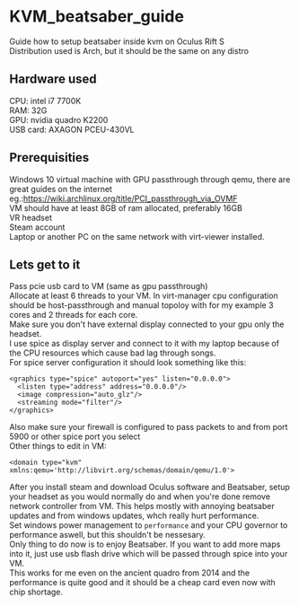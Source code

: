 # KVM_beatsaber_guide
Guide how to setup beatsaber inside kvm on Oculus Rift S<br>
Distribution used is Arch, but it should be the same on any distro

## Hardware used
CPU: intel i7 7700K<br>
RAM: 32G<br>
GPU: nvidia quadro K2200<br>
USB card: AXAGON PCEU-430VL<br>

## Prerequisities
Windows 10 virtual machine with GPU passthrough through qemu, there are great guides on the internet eg.:https://wiki.archlinux.org/title/PCI_passthrough_via_OVMF<br>
VM should have at least 8GB of ram allocated, preferably 16GB<br>
VR headset<br>
Steam account<br>
Laptop or another PC on the same network with virt-viewer installed.<br>

## Lets get to it
Pass pcie usb card to VM (same as gpu passthrough)<br>
Allocate at least 6 threads to your VM. In virt-manager cpu configuration should be host-passthrough and manual topoloy with for my example 3 cores and 2 threads for each core.<br>
Make sure you don't have external display connected to your gpu only the headset.<br>
I use spice as display server and connect to it with my laptop because of the CPU resources which cause bad lag through songs.<br>
For spice server configuration it should look something like this:
```
<graphics type="spice" autoport="yes" listen="0.0.0.0">
  <listen type="address" address="0.0.0.0"/>
  <image compression="auto_glz"/>
  <streaming mode="filter"/>
</graphics>

```
Also make sure your firewall is configured to pass packets to and from port 5900 or other spice port you select<br>
Other things to edit in VM:
```
<domain type="kvm" xmlns:qemu='http://libvirt.org/schemas/domain/qemu/1.0'>
```
After you install steam and download Oculus software and Beatsaber, setup your headset as you would normally do and when you're done remove network controller from VM. This helps mostly with annoying beatsaber updates and from windows updates, whch really hurt performance.<br>
Set windows power management to `performance` and your CPU governor to performance aswell, but this shouldn't be nessesary.<br>
Only thing to do now is to enjoy Beatsaber. If you want to add more maps into it, just use usb flash drive which will be passed through spice into your VM.<br>
This works for me even on the ancient quadro from 2014 and the performance is quite good and it should be a cheap card even now with chip shortage.
